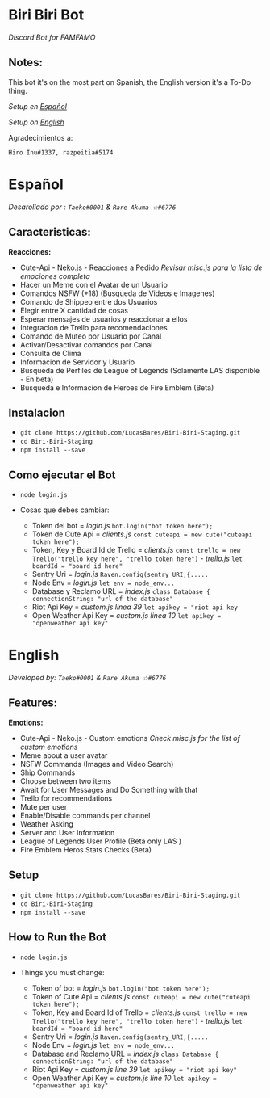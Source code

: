 # Biri Biri Bot
*Discord Bot for FAMFAMO*

## Notes:
This bot it's on the most part on Spanish, the English version it's a To-Do thing.

*Setup en [Español](https://github.com/LucasBares/Biri-Biri-Staging#espa%C3%B1ol)*

*Setup on [English](https://github.com/LucasBares/Biri-Biri-Staging#english)*


Agradecimientos a:
 
`Hiro Inu#1337, razpeitia#5174`


# Español

*Desarollado por :
`Taeko#0001` & `Rare Akuma ☆#6776`*

## Caracteristicas:

**Reacciones:** 
* Cute-Api - Neko.js -  Reacciones a Pedido *Revisar misc.js para la lista de emociones completa*
* Hacer un Meme con el Avatar de un Usuario
* Comandos NSFW (+18) (Busqueda de Videos e Imagenes)
* Comando de Shippeo entre dos Usuarios
* Elegir entre X cantidad de cosas
* Esperar mensajes de usuarios y reaccionar a ellos
* Integracion de Trello para recomendaciones
* Comando de Muteo por Usuario por Canal
* Activar/Desactivar comandos por Canal
* Consulta de Clima
* Informacion de Servidor y Usuario
* Busqueda de Perfiles de League of Legends (Solamente LAS disponible - En beta)
* Busqueda e Informacion de Heroes de Fire Emblem (Beta)

## Instalacion

* `git clone https://github.com/LucasBares/Biri-Biri-Staging.git`
* `cd Biri-Biri-Staging`
* `npm install --save`

## Como ejecutar el Bot

* `node login.js`

* Cosas que debes cambiar:
  * Token del bot = *login.js* `bot.login("bot token here");`
  * Token de Cute Api = *clients.js* `const cuteapi = new cute("cuteapi token here");`
  * Token, Key y Board Id de Trello = *clients.js* `const trello = new Trello("trello key here", "trello token here")` - *trello.js* `let boardId = "board id here"`
  * Sentry Uri = *login.js* `Raven.config(sentry_URI,{.....`
  * Node Env = *login.js* `let env = node_env...`
  * Database y Reclamo URL = *index.js* `class Database { connectionString: "url of the database"`
  * Riot Api Key = *custom.js linea 39* `let apikey = "riot api key`
  * Open Weather Api Key = *custom.js linea 10* `let apikey = "openweather api key"`
  

# English

*Developed by:
`Taeko#0001` & `Rare Akuma ☆#6776`*


## Features:
**Emotions:** 
* Cute-Api - Neko.js -  Custom emotions *Check misc.js for the list of custom emotions*
* Meme about a user avatar
* NSFW Commands (Images and Video Search)
* Ship Commands
* Choose between two items
* Await for User Messages and Do Something with that
* Trello for recommendations
* Mute per user
* Enable/Disable commands per channel
* Weather Asking
* Server and User Information
* League of Legends User Profile (Beta only LAS )
* Fire Emblem Heros Stats Checks (Beta)

## Setup

* `git clone https://github.com/LucasBares/Biri-Biri-Staging.git`
* `cd Biri-Biri-Staging`
* `npm install --save`

## How to Run the Bot 

* `node login.js`

* Things you must change:
  * Token of bot = *login.js* `bot.login("bot token here");`
  * Token of Cute Api = *clients.js* `const cuteapi = new cute("cuteapi token here");`
  * Token, Key and Board Id of Trello = *clients.js* `const trello = new Trello("trello key here", "trello token here")` - *trello.js* `let boardId = "board id here"`
  * Sentry Uri = *login.js* `Raven.config(sentry_URI,{.....`
  * Node Env = *login.js* `let env = node_env...`
  * Database and Reclamo URL = *index.js* `class Database { connectionString: "url of the database"`
  * Riot Api Key = *custom.js line 39* `let apikey = "riot api key"`
  * Open Weather Api Key = *custom.js line 10* `let apikey = "openweather api key"`
  
